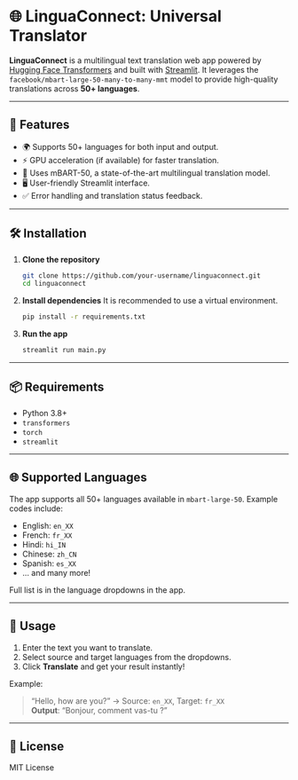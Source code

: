 
# 🌐 LinguaConnect: Universal Translator

**LinguaConnect** is a multilingual text translation web app powered by [Hugging Face Transformers](https://huggingface.co/facebook/mbart-large-50-many-to-many-mmt) and built with [Streamlit](https://streamlit.io/). It leverages the `facebook/mbart-large-50-many-to-many-mmt` model to provide high-quality translations across **50+ languages**.

---

## 🚀 Features

- 🌍 Supports 50+ languages for both input and output.
- ⚡ GPU acceleration (if available) for faster translation.
- 🧠 Uses mBART-50, a state-of-the-art multilingual translation model.
- 🖥️ User-friendly Streamlit interface.
- ✅ Error handling and translation status feedback.

---

## 🛠️ Installation

1. **Clone the repository**
   ```bash
   git clone https://github.com/your-username/linguaconnect.git
   cd linguaconnect
   ```

2. **Install dependencies**
   It is recommended to use a virtual environment.
   ```bash
   pip install -r requirements.txt
   ```

3. **Run the app**
   ```bash
   streamlit run main.py
   ```

---

## 📦 Requirements

- Python 3.8+
- `transformers`
- `torch`
- `streamlit`

---

## 🌐 Supported Languages

The app supports all 50+ languages available in `mbart-large-50`. Example codes include:

- English: `en_XX`
- French: `fr_XX`
- Hindi: `hi_IN`
- Chinese: `zh_CN`
- Spanish: `es_XX`
- ... and many more!

Full list is in the language dropdowns in the app.

---

## 💬 Usage

1. Enter the text you want to translate.
2. Select source and target languages from the dropdowns.
3. Click **Translate** and get your result instantly!

Example:
> “Hello, how are you?” → Source: `en_XX`, Target: `fr_XX`  
> **Output**: “Bonjour, comment vas-tu ?”

---


## 📜 License

MIT License
